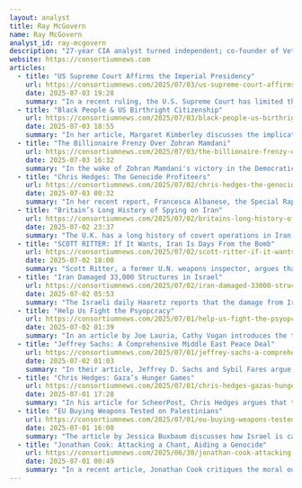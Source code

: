 ```yaml
---
layout: analyst
title: Ray McGovern
name: Ray McGovern
analyst_id: ray-mcgovern
description: "27-year CIA analyst turned independent; co-founder of Veteran Intelligence Professionals for Sanity; writes critical open-source intel assessments."
website: https://consortiumnews.com
articles:
  - title: "US Supreme Court Affirms the Imperial Presidency"
    url: https://consortiumnews.com/2025/07/03/us-supreme-court-affirms-the-imperial-presidency/
    date: 2025-07-03 19:28
    summary: "In a recent ruling, the U.S. Supreme Court has limited the authority of federal judges to issue universal injunctions against presidential actions, effectively prioritizing executive power over judicial oversight. This decision arose from a challenge to former President Trump's executive order aimed at restricting birthright citizenship for children born in the U.S. to noncitizen parents. The Court's 6-3 ruling allows Trump to implement his order while leaving the question of its constitutionality unresolved. Dissenting justices expressed concern that this ruling undermines the rule of law and disproportionately affects vulnerable populations who may lack the resources to challenge government actions individually. The implications of this decision could lead to a fragmented legal landscape where only those with means can seek justice, raising alarms about the potential erosion of constitutional rights."
  - title: "Black People & US Birthright Citizenship"
    url: https://consortiumnews.com/2025/07/03/black-people-us-birthright-citizenship/
    date: 2025-07-03 18:55
    summary: "In her article, Margaret Kimberley discusses the implications of Donald Trump's executive order aimed at redefining birthright citizenship, which could potentially strip citizenship rights from marginalized groups, particularly Black Americans. She highlights the historical context of citizenship in the U.S., noting that the 14th Amendment was a crucial remedy for the injustices faced by Black people, especially following the Dred Scott decision. The proposed changes in citizenship documentation could create barriers for individuals who may lack the necessary proof of their parents' citizenship, leading to a risk of statelessness. Kimberley warns that if birthright citizenship is altered, it could empower future presidents to redefine citizenship at will, undermining hard-won rights for Black Americans. She emphasizes the need for vigilance, as the pursuit of restricting citizenship could inadvertently harm the very groups it aims to protect, and urges caution against trusting a system that has historically failed to uphold legal protections for Black citizens."
  - title: "The Billionaire Frenzy Over Zohran Mamdani"
    url: https://consortiumnews.com/2025/07/03/the-billionaire-frenzy-over-zohran-mamdani/
    date: 2025-07-03 16:32
    summary: "In the wake of Zohran Mamdani's victory in the Democratic primary for New York City mayor, corporate elites and billionaires are expressing alarm over the potential shift towards policies that prioritize social justice over profit. Norman Solomon highlights the historical sentiment of John Jay, emphasizing the tension between oligarchs and the democratic aspirations of the populace. The article notes that while Mamdani's grassroots campaign mobilized 40,000 volunteers, the establishment, represented by figures like former Governor Andrew Cuomo and incumbent Mayor Eric Adams, could still pose a significant threat by splitting the anti-Mamdani vote. Wealthy donors are already strategizing to back alternative candidates against Mamdani, fearing the implications of his progressive policies. The article draws parallels to previous electoral battles, suggesting that the fight for democracy and social equity in New York is far from over, as powerful interests regroup to maintain their influence."
  - title: "Chris Hedges: The Genocide Profiteers"
    url: https://consortiumnews.com/2025/07/02/chris-hedges-the-genocide-profiteers/
    date: 2025-07-03 00:32
    summary: "In her recent report, Francesca Albanese, the Special Rapporteur on the Occupied Palestinian Territories, calls for over 1,000 corporations, including major firms like Amazon, Microsoft, and Lockheed Martin, to sever ties with Israel or face accountability for their complicity in war crimes against Palestinians. The report highlights how these entities profit from the Israeli occupation and the ongoing genocide in Gaza, describing the situation as a "captive market" for corporate exploitation. Albanese emphasizes that the military operations in Gaza serve as a testing ground for advanced military technologies, which are then marketed globally. The report also criticizes international banks, charities, and universities for their roles in sustaining the Israeli military and its operations. Following the report's release, the U.S. government has called for Albanese's dismissal, accusing her of promoting antisemitism and undermining the global economy. The article argues that the network of corporations and institutions supporting Israel's actions are complicit in the genocide and must be held accountable."
  - title: "Britain’s Long History of Spying on Iran"
    url: https://consortiumnews.com/2025/07/02/britains-long-history-of-spying-on-iran/
    date: 2025-07-02 23:37
    summary: "The U.K. has a long history of covert operations in Iran, involving both attempts to undermine its government and secret dealings, including the sale of chemical weapons materials. British intelligence agencies, particularly MI6 and GCHQ, have engaged in various activities such as orchestrating a coup in 1953 to remove the democratically elected prime minister Mohammed Mosaddeq, supporting the shah's regime, and later collaborating with the Islamic Republic for intelligence purposes. Notably, GCHQ's Joint Threat Research Intelligence Group (JTRIG) employed cyber warfare tactics and social media manipulation to monitor and disrupt Iranian opposition movements. Despite publicly distancing itself from military actions against Iran, the U.K. has been deeply involved in espionage and influence operations aimed at controlling Iran's political landscape and nuclear ambitions, often in collaboration with U.S. and Israeli intelligence."
  - title: "SCOTT RITTER: If It Wants, Iran Is Days From the Bomb"
    url: https://consortiumnews.com/2025/07/02/scott-ritter-if-it-wants-iran-is-weeks-from-a-bomb/
    date: 2025-07-02 18:00
    summary: "Scott Ritter, a former U.N. weapons inspector, argues that Iran has the capability to produce a nuclear weapon within days if the political decision is made, particularly in light of recent conflicts with Israel. Following a series of missile exchanges, Iranian officials have indicated a potential shift in their stance on nuclear weapons, suggesting that the religious fatwa against them could be lifted if national security is threatened. Ritter highlights that Iran has advanced its nuclear program significantly, with the ability to enrich uranium to weapons-grade levels and the necessary components for a nuclear bomb already in place. Despite U.S. intelligence asserting that Iran has not yet decided to pursue a nuclear weapon, Ritter warns that the current geopolitical climate and Iran's declarations imply a readiness to act swiftly should the Supreme Leader give the order. The article underscores the implications of the U.S. withdrawal from the Iran nuclear deal, which has allowed Iran to expand its nuclear capabilities and position itself as a de facto nuclear power."
  - title: "Iran Damaged 33,000 Structures in Israel"
    url: https://consortiumnews.com/2025/07/02/iran-damaged-33000-structures-in-israel/
    date: 2025-07-02 05:53
    summary: "The Israeli daily Haaretz reports that the damage from Iran's recent counterattack on Israel has resulted in nearly 33,000 applications for financial assistance due to damaged structures. Despite efforts by Israeli authorities to limit media coverage, the extent of destruction is becoming clear, with significant failures of the Iron Dome air defense system allowing Iranian missiles to cause widespread damage. In Tel Aviv alone, 480 buildings were affected, with many severely damaged, while the overall impact of the attacks has left 29 civilians dead and thousands of homes and vehicles damaged. The report highlights that the current situation is far worse than during the 1991 Gulf War, where fewer missiles caused less destruction. In addition to civilian infrastructure, Iranian strikes also targeted military bases and key facilities, further exacerbating the damage."
  - title: "Help Us Fight the Psyopcracy"
    url: https://consortiumnews.com/2025/07/01/help-us-fight-the-psyopcracy-2/
    date: 2025-07-02 01:39
    summary: "In an article by Joe Lauria, Cathy Vogan introduces the term "psyopcracy" to describe the pervasive influence of psychological operations (PSYOP) on public perception, particularly in the context of U.S. media and foreign policy. The piece highlights how disinformation campaigns, often orchestrated by U.S. intelligence agencies, shape narratives that mislead the American public about wars and conflicts, such as those in Vietnam, Iraq, Ukraine, and Gaza. Lauria argues that these operations create entrenched false beliefs, portraying the U.S. as a benevolent force while obscuring its aggressive motives. Consortium News, where Lauria writes, aims to combat this manipulation by exposing the truth behind these narratives and challenging the accepted realities shaped by psyops."
  - title: "Jeffrey Sachs: A Comprehensive Middle East Peace Deal"
    url: https://consortiumnews.com/2025/07/01/jeffrey-sachs-a-comprehensive-middle-east-peace-deal/
    date: 2025-07-02 01:03
    summary: "In their article, Jeffrey D. Sachs and Sybil Fares argue that Israel's aggressive and destabilizing actions across the Middle East, driven by a desire to prevent the establishment of a Palestinian state, have led to widespread violence and turmoil from Libya to Iran. They contend that Israel's strategy of regime change, particularly against Iran, is both reckless and counterproductive, as it undermines peace efforts and exacerbates regional instability. The authors propose a comprehensive peace plan that includes recognizing Palestine as a state, withdrawing Israeli forces from occupied territories, and lifting sanctions on Iran in exchange for a peaceful nuclear program. They emphasize that a genuine commitment to peace is essential for U.S. interests and regional stability, urging a shift away from supporting Israel's current policies."
  - title: "Chris Hedges: Gaza’s Hunger Games"
    url: https://consortiumnews.com/2025/07/01/chris-hedges-gazas-hunger-games/
    date: 2025-07-01 17:28
    summary: "In his article for ScheerPost, Chris Hedges argues that the Israeli government's strategy in Gaza employs starvation as a weapon of genocide against the Palestinian population, drawing parallels to historical instances of orchestrated famine used in genocides. He highlights the dire humanitarian crisis in Gaza, where Palestinians are subjected to systematic violence and deprivation, forced to risk their lives for scarce food supplies at heavily guarded aid distribution points. Hedges describes the brutal tactics employed by Israeli soldiers, including shooting unarmed civilians and treating them as a hostile force, while also criticizing international complicity in the ongoing violence. He asserts that the ultimate goal of these actions is the complete annexation of Gaza, with Palestinians being reduced to a state of desperation and humiliation, as the region becomes increasingly uninhabitable."
  - title: "EU Buying Weapons Tested on Palestinians"
    url: https://consortiumnews.com/2025/07/01/eu-buying-weapons-tested-on-palestine/
    date: 2025-07-01 16:00
    summary: "The article by Jessica Buxbaum discusses how Israel is capitalizing on Europe's rearmament in response to perceived threats from Russia, particularly as NATO and EU nations increase military budgets and seek new defense partners amid a shifting geopolitical landscape. Despite facing accusations of genocide in the International Court of Justice, Israel has seen a significant rise in arms sales to European countries, with imports of Israeli weaponry increasing dramatically. Nations like Spain, Germany, and Poland have made substantial purchases of Israeli military technology, even as they publicly criticize Israel's actions in Gaza. The article highlights the ethical implications of these arms deals, noting that many European governments continue to engage with Israel despite international treaties aimed at preventing arms transfers that could lead to human rights violations. As Europe prepares for potential conflict, Israel's military technology, tested in occupied territories, becomes increasingly integrated into European defense systems, raising questions about the morality of profiting from such transactions."
  - title: "Jonathan Cook: Attacking a Chant, Aiding a Genocide"
    url: https://consortiumnews.com/2025/06/30/jonathan-cook-attacking-a-chant-aiding-a-genocide/
    date: 2025-07-01 00:49
    summary: "In a recent article, Jonathan Cook critiques the moral outrage expressed by U.K. Prime Minister Keir Starmer and the media over a chant by the punk band Bob Vylan at Glastonbury, which called for "Death to the IDF," while ignoring the ongoing violence and alleged genocide perpetrated by the Israeli military against Palestinians in Gaza. Cook argues that the focus on the band's words distracts from the real atrocities committed by the Israeli government, which has been responsible for the deaths of tens of thousands of Palestinians, including children. He highlights the hypocrisy of the BBC and the U.K. government, which prioritize condemning symbolic expressions of dissent over addressing the actual violence and suffering inflicted on civilians. Cook suggests that this moral panic serves to obscure the complicity of Western governments and media in Israel's actions, allowing them to evade accountability for their role in the ongoing conflict."
---
```


